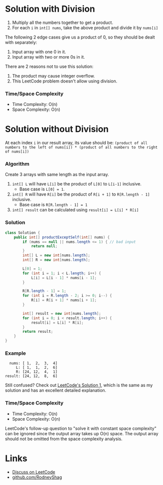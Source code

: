 # Solution with Division

1. Multiply all the numbers together to get a product.
1. For each `i` in `int[] nums`, take the above product and divide it by `nums[i]`

The following 2 edge cases give us a product of 0, so they should be dealt with separately:

1. Input array with one 0 in it.
1. Input array with two or more 0s in it.

There are 2 reasons not to use this solution:

1. The product may cause integer overflow.
1. This LeetCode problem doesn't allow using division.

### Time/Space Complexity

-  Time Complexity: O(n)
- Space Complexity: O(n)


# Solution without Division

At each index `i` in our result array, its value should be: `(product of all numbers to the left of nums[i]) * (product of all numbers to the right of nums[i])`

### Algorithm

Create 3 arrays with same length as the input array.

1. `int[] L` will have `L[i]` be the product of `L[0]` to `L[i-1]` inclusive.
    - Base case is `L[0] = 1`.
1. `int[] R` will have `R[i]` be the product of `R[i + 1]` to `R[R.length - 1]` inclusive.
    - Base case is `R[R.length - 1] = 1`
1. `int[] result` can be calculated using `result[i] = L[i] * R[i]`

### Solution

```java
class Solution {
    public int[] productExceptSelf(int[] nums) {
        if (nums == null || nums.length <= 1) { // bad input
            return null;
        }
        int[] L = new int[nums.length];
        int[] R = new int[nums.length];

        L[0] = 1;
        for (int i = 1; i < L.length; i++) {
            L[i] = L[i - 1] * nums[i - 1];
        }

        R[R.length - 1] = 1;
        for (int i = R.length - 2; i >= 0; i--) {
            R[i] = R[i + 1] * nums[i + 1];
        }

        int[] result = new int[nums.length];
        for (int i = 0; i < result.length; i++) {
            result[i] = L[i] * R[i];
        }
        return result;
    }
}
```

### Example

```
  nums: [ 1,  2,  3,  4]
     L: [ 1,  1,  2,  6]
     R: [24, 12,  4,  1]
result: [24, 12,  8,  6]
```

Still confused? Check out [LeetCode's Solution 1](https://leetcode.com/problems/product-of-array-except-self/solution), which is the same as my solution and has an excellent detailed explanation.

### Time/Space Complexity

-  Time Complexity: O(n)
- Space Complexity: O(n)

LeetCode's follow-up question to "solve it with constant space complexity" can be ignored since the output array takes up O(n) space. The output array should not be omitted from the space complexity analysis.


# Links

- [Discuss on LeetCode](https://leetcode.com/problems/product-of-array-except-self/discuss/446617)
- [github.com/RodneyShag](https://github.com/RodneyShag)
